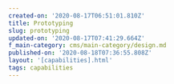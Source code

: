 ```yaml
---
created-on: '2020-08-17T06:51:01.810Z'
title: Prototyping
slug: prototyping
updated-on: '2020-08-17T07:41:29.664Z'
f_main-category: cms/main-category/design.md
published-on: '2020-08-18T07:36:55.808Z'
layout: '[capabilities].html'
tags: capabilities
---
```



